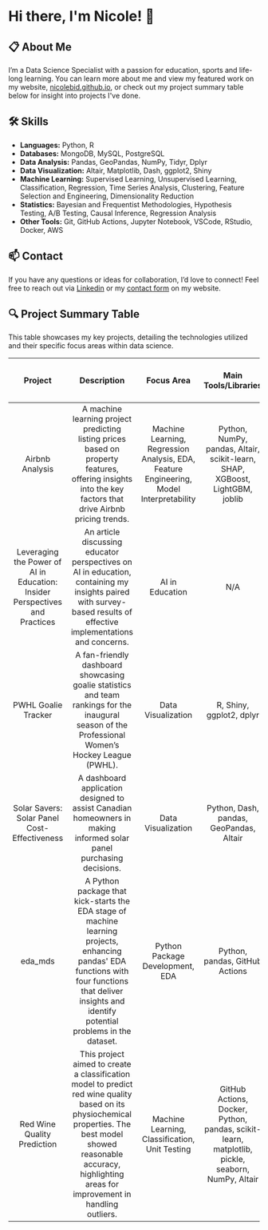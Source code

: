 # Hi there, I'm Nicole! 👋

## 📋 About Me
I’m a Data Science Specialist with a passion for education, sports and life-long learning. You can learn more about me and view my featured work on my website, [nicolebid.github.io](https://nicolebid.github.io), or check out my project summary table below for insight into projects I've done.

## 🛠 Skills
- **Languages:** Python, R
- **Databases:** MongoDB, MySQL, PostgreSQL
- **Data Analysis:** Pandas, GeoPandas, NumPy, Tidyr, Dplyr
- **Data Visualization:** Altair, Matplotlib, Dash, ggplot2, Shiny
- **Machine Learning:** Supervised Learning, Unsupervised Learning, Classification, Regression, Time Series Analysis, Clustering, Feature Selection and Engineering, Dimensionality Reduction
- **Statistics:** Bayesian and Frequentist Methodologies, Hypothesis Testing, A/B Testing, Causal Inference, Regression Analysis
- **Other Tools:** Git, GitHub Actions, Jupyter Notebook, VSCode, RStudio, Docker, AWS

## 📫 Contact

If you have any questions or ideas for collaboration, I’d love to connect! Feel free to reach out via [Linkedin](https://linkedin.com/in/nicolebidwell) or my [contact form](https://nicolebid.github.io/#contact) on my website.

## 🔍 Project Summary Table 

This table showcases my key projects, detailing the technologies utilized and their specific focus areas within data science.

| Project       | Description                          | Focus Area         | Main Tools/Libraries      | Completion Date <br> (YYYY-MM)       | Link                        |
|:-------------:|:------------------------------------:|:--------------------:|:----------------------------:|:------------:|:---------------------------:|
| Airbnb Analysis   | A machine learning project predicting listing prices based on property features, offering insights into the key factors that drive Airbnb pricing trends.   | Machine Learning, Regression Analysis, EDA, Feature Engineering, Model Interpretability  | Python, NumPy, pandas, Altair, scikit-learn, SHAP, XGBoost, LightGBM, joblib          | 2024-09   |  [Repo](https://github.com/MoNorouzi23/Airbnb_analysis/tree/main)<br><br>[Report](https://github.com/MoNorouzi23/Airbnb_analysis/blob/main/Airbnb_analysis_report_copy.pdf) |
| Leveraging the Power of AI in Education: Insider Perspectives and Practices   | An article discussing educator perspectives on AI in education, containing my insights paired with survey-based results of effective implementations and concerns.   | AI in Education  | N/A      | 2024-08   |  [Medium Article](https://medium.com/@nrbidwell/leveraging-the-power-of-ai-in-education-insider-perspectives-and-practices-0679cb21d467) |
| PWHL Goalie Tracker     | A fan-friendly dashboard showcasing goalie statistics and team rankings for the inaugural season of the Professional Women’s Hockey League (PWHL).      | Data Visualization    | R, Shiny, ggplot2, dplyr     | 2024-07   | [Repo](https://github.com/nicolebid/pwhl_goalie_tracker)<br><br>[App](https://2wc8dv-nicole-bidwell.shinyapps.io/pwhl_goalie_tracker/)|
| Solar Savers: Solar Panel Cost-Effectiveness  | A dashboard application designed to assist Canadian homeowners in making informed solar panel purchasing decisions.      | Data Visualization      | Python, Dash, pandas, GeoPandas, Altair       | 2024-04   | [Repo](https://github.com/UBC-MDS/DSCI-532_2024_9_solar-savers)<br><br>[App](https://dsci-532-2024-9-solar-savers.onrender.com/) |
| eda_mds | A Python package that kick-starts the EDA stage of machine learning projects, enhancing pandas' EDA functions with four functions that deliver insights and identify potential problems in the dataset.  | Python Package Development, EDA  | Python, pandas, GitHub Actions | 2024-02   |  [Repo](https://github.com/UBC-MDS/eda_mds)<br><br>[Vingette](https://eda-mds.readthedocs.io/en/latest/example.html)|
| Red Wine Quality Prediction  | This project aimed to create a classification model to predict red wine quality based on its physiochemical properties. The best model showed reasonable accuracy, highlighting areas for improvement in handling outliers.  | Machine Learning, Classification, Unit Testing  | GitHub Actions, Docker, Python, pandas, scikit-learn, matplotlib, pickle, seaborn, NumPy, Altair      | 2023-12   |  [Repo](https://github.com/UBC-MDS/Red-Wine-Quality-Prediction)<br><br>[Report](https://ubc-mds.github.io/Red-Wine-Quality-Prediction/red_wine_quality_prediction.html) |
